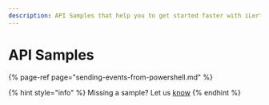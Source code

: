 ```yaml
---
description: API Samples that help you to get started faster with iLert REST API.
---
```


# API Samples

{% page-ref page="sending-events-from-powershell.md" %}

{% hint style="info" %}
Missing a sample? Let us [know](../../contact.md)
{% endhint %}



